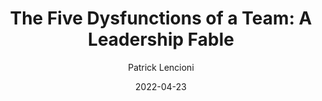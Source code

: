 ---
title: "The Five Dysfunctions of a Team: A Leadership Fable"
slug: "five-dysfunctions"
author: "Patrick Lencioni"
tags: "business, leadership, teams"
date: 2022-04-23
---